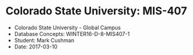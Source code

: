 # Colorado State University: MIS-407

- Colorado State University - Global Campus
- Database Concepts: WINTER16-D-8-MIS407-1
- Student: Mark Cushman
- Date: 2017-03-10
